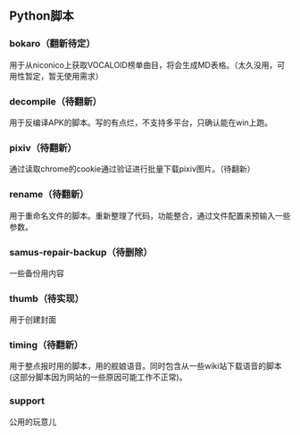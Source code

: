 ﻿## Python脚本

### bokaro（翻新待定）
用于从niconico上获取VOCALOID榜单曲目，将会生成MD表格。（太久没用，可用性暂定，暂无使用需求）

### decompile（待翻新）
用于反编译APK的脚本。写的有点烂，不支持多平台，只确认能在win上跑。

### pixiv（待翻新）
通过读取chrome的cookie通过验证进行批量下载pixiv图片。（待翻新）

### rename（待翻新）
用于重命名文件的脚本。重新整理了代码，功能整合，通过文件配置来预输入一些参数。

### samus-repair-backup（待删除）
一些备份用内容

### thumb（待实现）
用于创建封面

### timing（待翻新）
用于整点报时用的脚本，用的舰娘语音。同时包含从一些wiki站下载语音的脚本(这部分脚本因为网站的一些原因可能工作不正常)。

### support
公用的玩意儿

